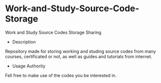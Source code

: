 # Work-and-Study-Source-Code-Storage

Work and Study Source Codes Storage Sharing

* Description

Repository made for storing working and studing source codes from many courses, certificated or not, 
as well as guides and tutorials from internet.

* Usage Authority

Fell free to make use of the codes you be interested in.
